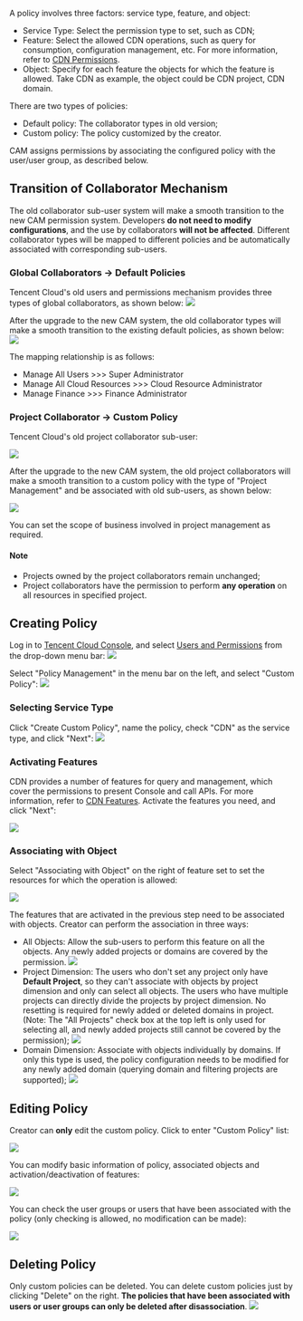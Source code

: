 A policy involves three factors: service type, feature, and object:

+ Service Type: Select the permission type to set, such as CDN;
+ Feature: Select the allowed CDN operations, such as query for consumption, configuration management, etc. For more information, refer to [CDN Permissions](https://www.qcloud.com/doc/product/228/6689).
+ Object: Specify for each feature the objects for which the feature is allowed. Take CDN as example, the object could be CDN project, CDN domain.

There are two types of policies:
+ Default policy: The collaborator types in old version;
+ Custom policy: The policy customized by the creator.

CAM assigns permissions by associating the configured policy with the user/user group, as described below.

## Transition of Collaborator Mechanism

The old collaborator sub-user system will make a smooth transition to the new CAM permission system. Developers **do not need to modify configurations**, and the use by collaborators **will not be affected**. Different collaborator types will be mapped to different policies and be automatically associated with corresponding sub-users.

### Global Collaborators -> Default Policies

Tencent Cloud's old users and permissions mechanism provides three types of global collaborators, as shown below:
![](https://mccdn.qcloud.com/static/img/e094573d3c490eef87952ef95d32bd2b/image.png)

After the upgrade to the new CAM system, the old collaborator types will make a smooth transition to the existing default policies, as shown below:
![](https://mccdn.qcloud.com/static/img/1cace17172be4a2a603de0c3e6edcfdb/image.jpg)

The mapping relationship is as follows:
+ Manage All Users >>> Super Administrator
+ Manage All Cloud Resources >>> Cloud Resource Administrator
+ Manage Finance >>> Finance Administrator


### Project Collaborator -> Custom Policy

Tencent Cloud's old project collaborator sub-user:

![](https://mccdn.qcloud.com/static/img/5019a4c7687fad90710fc52ca978d1f8/image.png)

After the upgrade to the new CAM system, the old project collaborators will make a smooth transition to a custom policy with the type of "Project Management" and be associated with old sub-users, as shown below:

![](https://mccdn.qcloud.com/static/img/641120f3b17c2d942a20965538b89503/image.png)

You can set the scope of business involved in project management as required.

#### Note
+ Projects owned by the project collaborators remain unchanged;
+ Project collaborators have the permission to perform **any operation** on all resources in specified project.


## Creating Policy

Log in to [Tencent Cloud Console](https://console.qcloud.com), and select [Users and Permissions](https://console.qcloud.com/cam) from the drop-down menu bar:
![](https://mccdn.qcloud.com/static/img/d222bf03bc784de99bd7b1f23063e13a/image.jpg)

Select "Policy Management" in the menu bar on the left, and select "Custom Policy":
![](https://mccdn.qcloud.com/static/img/f4ebdd17551f5fa2381d9cdb6c56f9f6/image.jpg)

### Selecting Service Type
Click "Create Custom Policy", name the policy, check "CDN" as the service type, and click "Next":
![](//mccdn.qcloud.com/static/img/e1ff2e94880181004d4b7f1c9c946eff/image.jpg)

### Activating Features
CDN provides a number of features for query and management, which cover the permissions to present Console and call APIs. For more information, refer to [CDN Features](). Activate the features you need, and click "Next":

![](https://mccdn.qcloud.com/static/img/b372b4c097643683a18d3bfbb5ce80de/image.jpg)


### Associating with Object

Select "Associating with Object" on the right of feature set to set the resources for which the operation is allowed:

![](https://mccdn.qcloud.com/static/img/379782fffb8c93d4b62bba5f1cd78260/image.jpg)

The features that are activated in the previous step need to be associated with objects. Creator can perform the association in three ways:
+ All Objects: Allow the sub-users to perform this feature on all the objects. Any newly added projects or domains are covered by the permission.
  ![](https://mccdn.qcloud.com/static/img/94ccf470b4289fefd327b766b32ca381/image.jpg)
+ Project Dimension: The users who don't set any project only have **Default Project**, so they can't associate with objects by project dimension and only can select all objects. The users who have multiple projects can directly divide the projects by project dimension. No resetting is required for newly added or deleted domains in project. (Note: The "All Projects" check box at the top left is only used for selecting all, and newly added projects still cannot be covered by the permission);
   ![](https://mccdn.qcloud.com/static/img/c5b68d2c37a26a3fa3cfe4b276ac7e1f/image.jpg)
+ Domain Dimension: Associate with objects individually by domains. If only this type is used, the policy configuration needs to be modified for any newly added domain (querying domain and filtering projects are supported);
   ![](https://mccdn.qcloud.com/static/img/8ef7af35224493aae588ef9c2dea9189/image.jpg)

## Editing Policy

Creator can **only** edit the custom policy. Click to enter "Custom Policy" list:

![](https://mccdn.qcloud.com/static/img/9e0f87167d5ee6ec928e3a0c3927653e/image.jpg)

You can modify basic information of policy, associated objects and activation/deactivation of features:

![](https://mccdn.qcloud.com/static/img/3eb77db6fd241b7a2aa41494f0491e18/image.jpg)

You can check the user groups or users that have been associated with the policy (only checking is allowed, no modification can be made):

![](https://mccdn.qcloud.com/static/img/fcb2359300d5b792dd826d07be12a951/image.jpg)


## Deleting Policy

Only custom policies can be deleted. You can delete custom policies just by clicking "Delete" on the right. **The policies that have been associated with users or user groups can only be deleted after disassociation**.
![](https://mccdn.qcloud.com/static/img/1ad3908439ec0ca93fe01324fd494346/image.jpg)
